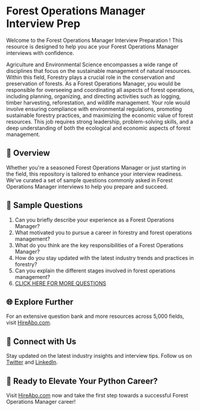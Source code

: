 # Forest Operations Manager Interview Prep

Welcome to the Forest Operations Manager Interview Preparation ! This resource is designed to help you ace your Forest Operations Manager interviews with confidence.

Agriculture and Environmental Science encompasses a wide range of disciplines that focus on the sustainable management of natural resources. Within this field, Forestry plays a crucial role in the conservation and preservation of forests. As a Forest Operations Manager, you would be responsible for overseeing and coordinating all aspects of forest operations, including planning, organizing, and directing activities such as logging, timber harvesting, reforestation, and wildlife management. Your role would involve ensuring compliance with environmental regulations, promoting sustainable forestry practices, and maximizing the economic value of forest resources. This job requires strong leadership, problem-solving skills, and a deep understanding of both the ecological and economic aspects of forest management.

## 🚀 Overview

Whether you're a seasoned Forest Operations Manager or just starting in the field, this repository is tailored to enhance your interview readiness. We've curated a set of sample questions commonly asked in Forest Operations Manager interviews to help you prepare and succeed.

## 📝 Sample Questions

1. Can you briefly describe your experience as a Forest Operations Manager?
2. What motivated you to pursue a career in forestry and forest operations management?
3. What do you think are the key responsibilities of a Forest Operations Manager?
4. How do you stay updated with the latest industry trends and practices in forestry?
5. Can you explain the different stages involved in forest operations management?
6. [CLICK HERE FOR MORE QUESTIONS](https://hireabo.com/job/10_2_23/Forest%20Operations%20Manager)

## 🌐 Explore Further

For an extensive question bank and more resources across 5,000 fields, visit [HireAbo.com](https://www.hireabo.com).

## 📱 Connect with Us

Stay updated on the latest industry insights and interview tips. Follow us on [Twitter](https://twitter.com/hireabo) and [LinkedIn](https://www.linkedin.com/in/hire-abo-3609972a8/).

## 🚀 Ready to Elevate Your Python Career?

Visit [HireAbo.com](https://www.hireabo.com) now and take the first step towards a successful Forest Operations Manager career!